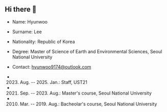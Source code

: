 ## Hi there 👋

<!--
**hyunwoolee052/hyunwoolee052** is a ✨ _special_ ✨ repository because its `README.md` (this file) appears on your GitHub profile.

Here are some ideas to get you started:

- 🔭 I’m currently working on ...
- 🌱 I’m currently learning ...
- 👯 I’m looking to collaborate on ...
- 🤔 I’m looking for help with ...
- 💬 Ask me about ...
- 📫 How to reach me: ...
- 😄 Pronouns: ...
- ⚡ Fun fact: ...
-->

- Name: Hyunwoo
- Surname: Lee
- Nationality: Republic of Korea
- Degree: Master of Science of Earth and Environmental Sciences, Seoul National University
- Contact: hyunwoo9174@outlook.com

- 2023. Aug. -- 2025. Jan.: Staff, UST21
- 2021. Sep. -- 2023. Aug.: Master's course, Seoul National University
- 2010. Mar. -- 2019. Aug.: Bacheolar's course, Seoul National University
